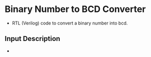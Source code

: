 # Binary Number to BCD Converter
- RTL (Verilog) code to convert a binary number into bcd.
## Input Description
- 
